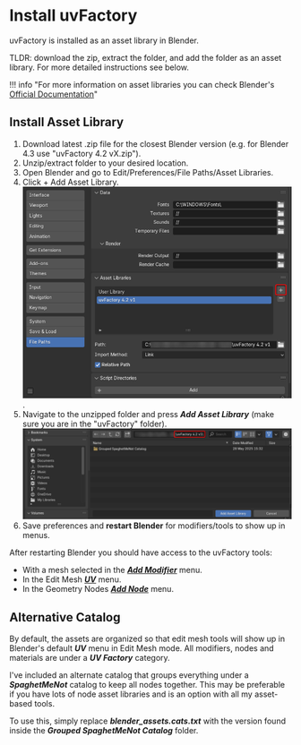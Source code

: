 # Install uvFactory

uvFactory is installed as an asset library in Blender.

TLDR: download the zip, extract the folder, and add the folder as an asset library. For more detailed instructions see below.

!!! info "For more information on asset libraries you can check Blender's [Official Documentation](https://docs.blender.org/manual/en/dev/files/asset_libraries/introduction.html#introduction)"

## Install Asset Library

1. Download latest .zip file for the closest Blender version (e.g. for Blender 4.3 use "uvFactory 4.2 vX.zip").
2. Unzip/extract folder to your desired location.
3. Open Blender and go to Edit/Preferences/File Paths/Asset Libraries.
4. Click + Add Asset Library. ![install_1](assets/install_1.png).
5. Navigate to the unzipped folder and press ***Add Asset Library*** (make sure you are in the "uvFactory" folder). ![install_2](assets/install_2.png)
6. Save preferences and **restart Blender** for modifiers/tools to show up in menus.

After restarting Blender you should have access to the uvFactory tools:

- With a mesh selected in the [***Add Modifier***](tools_overview.md#modifiers) menu.
- In the Edit Mesh [***UV***](tools_overview.md#mesh-tools) menu.
- In the Geometry Nodes [***Add Node***](tools_overview.md#geometry-nodes) menu.

## Alternative Catalog

By default, the assets are organized so that edit mesh tools will show up in Blender's default ***UV*** menu in Edit Mesh mode. All modifiers, nodes and materials are under a ***UV Factory*** category.

I've included an alternate catalog that groups everything under a ***SpaghetMeNot*** catalog to keep all nodes together. This may be preferable if you have lots of node asset libraries and is an option with all my asset-based tools.

To use this, simply replace ***blender_assets.cats.txt*** with the version found inside the ***Grouped SpaghetMeNot Catalog*** folder.
